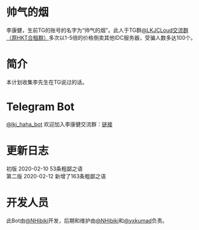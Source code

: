 # 帅气的烟
李康健，生前TG的账号的名字为“帅气的烟"。此人于TG群[@LKJCLoud交流群（原HKT合租群）](https://t.me/hkthzq)多次以1-5倍的价格倒卖其他IDC服务器，受骗人数多达100个。

# 简介
本计划收集李先生在TG说过的话。

# Telegram Bot
[@lkj_haha_bot](https://t.me/lkj_haha_bot)
欢迎加入李康健交流群：[链接](https://t.me/lkjcloud)

# 更新日志
初版 2020-02-10 53条粗鄙之语
<br>
第二版 2020-02-12
新增了163条粗鄙之语
</br>

# 开发人员
此Bot由[@NHibiki](https://t.me/NHibiki)开发，后期和维护由[@NHibiki](https://t.me/NHibiki)和[@yxkumad](https://t.me/yxkumad)负责。
